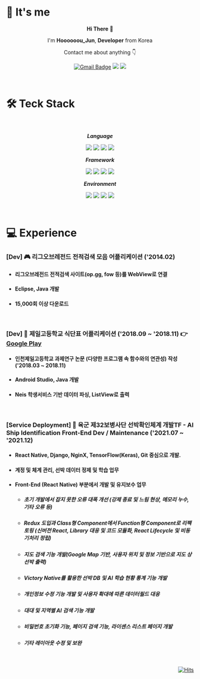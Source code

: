 

<div align=left>
  
# 🫥  It's me  

</div>

<div align=center>
  
**Hi There** 👋  
  
I'm **Hoooooou_Jun**, **Developer** from Korea
  
Contact me about anything 👇

  [![Gmail Badge](https://img.shields.io/badge/Gmail-D14836?style=flat&logo=Gmail&logoColor=white)](mailto:jipkim2@gmail.com)
  <a href="https://www.instagram.com/hoooooou_jun"><img src="https://img.shields.io/badge/Instagram-E4405F?style=flat-square&logo=Instagram&logoColor=white&link=https://www.instagram.com/hoooooou_jun"/></a>
    <a href="https://hoooooou-jun.tistory.com/"><img src="https://img.shields.io/badge/Tistory-2E313E?style=flat-square&logo=Thingiverse&logoColor=white&link=https://hoooooou-jun.tistory.com/"/></a>
  
</div>
  
  </br>
  
<div align=left>
  
# 🛠  Teck Stack
  
</div>
  
  <div align=center>
  
  </br>
  
  _**Language**_
  
  <img src="https://img.shields.io/badge/C++-00599C?style=flat-square&logo=c%2B%2B&logoColor=white"/></a>
  <img src="https://img.shields.io/badge/Python-3776AB?style=flat-square&logo=Python&logoColor=white"/></a>
  <img src="https://img.shields.io/badge/JavaScript-black?style=flat-square&logo=JavaScript&logoColor=F7DF1E"/></a>
  <img src="https://img.shields.io/badge/TypeScript-3178C6?style=flat-square&logo=TypeScript&logoColor=white"/></a>
  
  _**Framework**_
  
  <img src="https://img.shields.io/badge/Node.js-339933?style=flat-square&logo=Node.js&logoColor=white"/></a>
  <img src="https://img.shields.io/badge/Express-black?style=flat-square&logo=Express&logoColor=white"/></a>
  <img src="https://img.shields.io/badge/React Native-20232a?style=flat-square&logo=React&logoColor=61DAFB"/></a>
  <img src="https://img.shields.io/badge/Redux-764ABC?style=flat-square&logo=Redux&logoColor=white"/></a>
  
  _**Environment**_
  
  <img src="https://img.shields.io/badge/Android Studio-3DDC84?style=flat-square&logo=Android Studio&logoColor=white"/></a>
  <img src="https://img.shields.io/badge/Git-F05032?style=flat-square&logo=Git&logoColor=white"/></a>
  <img src="https://img.shields.io/badge/Expo-000020?style=flat-square&logo=Expo&logoColor=white"/></a>
  <img src="https://img.shields.io/badge/MongoDB-47A248?style=flat-square&logo=MongoDB&logoColor=white"/></a>
  
  </br>
  
  </div>
  
<div align=left>
  
# 💻 Experience
  
</div>

### [Dev] 🎮 리그오브레전드 전적검색 모음 어플리케이션 ('2014.02)
* #### 리그오브레전드 전적검색 사이트(op.gg, fow 등)를 WebView로 연결
* #### Eclipse, Java 개발
* #### 15,000회 이상 다운로드

</br>

### [Dev] 🍔 제일고등학교 식단표 어플리케이션 ('2018.09 ~ '2018.11)  👉 [Google Play](https://play.google.com/store/apps/details?id=com.jeilmeal.azrdev&hl=es_VE)
* #### 인천제일고등학교 과제연구 논문 (다양한 프로그램 속 함수와의 연관성) 작성 ('2018.03 ~ 2018.11)
* #### Android Studio, Java 개발
* #### Neis 학생서비스 기반 데이터 파싱, ListView로 출력

</br>

### [Service Deployment] 🚢 육군 제32보병사단 선박확인체계 개발TF - AI Ship Identification **Front-End Dev** / **Maintenance** ('2021.07 ~ '2021.12)
* #### React Native, Django, NginX, TensorFlow(Keras), Git 중심으로 개발.
* #### 계정 및 체계 관리, 선박 데이터 정제 및 학습 업무
* #### Front-End (React Native) 부분에서 개발 및 유지보수 업무
  + ##### 초기 개발에서 잡지 못한 오류 대폭 개선 (강제 종료 및 느림 현상, 메모리 누수, 기타 오류 등)
  + ##### Redux 도입과 Class형 Component에서 Function형 Component로 리팩토링 (신버전 React, Library 대응 및 코드 모듈화, React Lifecycle 및 비동기처리 정립)
  + ##### 지도 검색 기능 개발(Google Map 기반, 사용자 위치 및 정보 기반으로 지도 상 선박 출력)
  + ##### Victory Native를 활용한 선박 DB 및 AI 학습 현황 통계 기능 개발
  + ##### 개인정보 수정 기능 개발 및 사용자 확대에 따른 데이터필드 대응
  + ##### 대대 및 지역별 AI 검색 기능 개발
  + ##### 비밀번호 초기화 기능, 페이지 검색 기능, 라이센스 리스트 페이지 개발
  + ##### 기타 레이아웃 수정 및 보완

</br>

<div align=right>

[![Hits](https://hits.seeyoufarm.com/api/count/incr/badge.svg?url=https%3A%2F%2Fgithub.com%2FHoooooou-Jun&count_bg=%230090FF&title_bg=%23555555&icon=&icon_color=%23FFFFFF&title=Hits&edge_flat=false)](https://hits.seeyoufarm.com)
